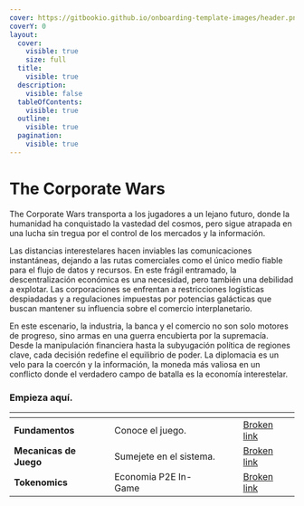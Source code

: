 ```yaml
---
cover: https://gitbookio.github.io/onboarding-template-images/header.png
coverY: 0
layout:
  cover:
    visible: true
    size: full
  title:
    visible: true
  description:
    visible: false
  tableOfContents:
    visible: true
  outline:
    visible: true
  pagination:
    visible: true
---
```


# The Corporate Wars

The Corporate Wars transporta a los jugadores a un lejano futuro, donde la humanidad ha conquistado la vastedad del cosmos, pero sigue atrapada en una lucha sin tregua por el control de los mercados y la información.

Las distancias interestelares hacen inviables las comunicaciones instantáneas, dejando a las rutas comerciales como el único medio fiable para el flujo de datos y recursos. En este frágil entramado, la descentralización económica es una necesidad, pero también una debilidad a explotar. Las corporaciones se enfrentan a restricciones logísticas despiadadas y a regulaciones impuestas por potencias galácticas que buscan mantener su influencia sobre el comercio interplanetario.

En este escenario, la industria, la banca y el comercio no son solo motores de progreso, sino armas en una guerra encubierta por la supremacía. Desde la manipulación financiera hasta la subyugación política de regiones clave, cada decisión redefine el equilibrio de poder. La diplomacia es un velo para la coercón y la información, la moneda más valiosa en un conflicto donde el verdadero campo de batalla es la economía interestelar.

### Empieza aquí.

<table data-view="cards"><thead><tr><th></th><th></th><th data-hidden data-card-cover data-type="files"></th><th data-hidden></th><th data-hidden data-card-target data-type="content-ref"></th></tr></thead><tbody><tr><td><strong>Fundamentos</strong></td><td>Conoce el juego.</td><td></td><td></td><td><a href="broken-reference">Broken link</a></td></tr><tr><td><strong>Mecanicas de Juego</strong></td><td>Sumejete en el sistema.</td><td></td><td></td><td><a href="broken-reference">Broken link</a></td></tr><tr><td><strong>Tokenomics</strong></td><td>Economia P2E In-Game</td><td></td><td></td><td><a href="broken-reference">Broken link</a></td></tr></tbody></table>

